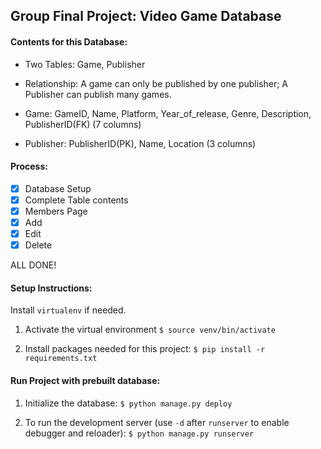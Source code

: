 ## Group Final Project: Video Game Database

#### Contents for this Database:

- Two Tables: Game, Publisher

- Relationship: A game can only be published by one publisher; A Publisher can publish many games.

- Game: GameID, Name, Platform, Year_of_release, Genre, Description, PublisherID(FK) (7 columns)

- Publisher: PublisherID(PK), Name, Location (3 columns)

#### Process:
- [x] Database Setup
- [x] Complete Table contents
- [x] Members Page
- [x] Add
- [x] Edit
- [x] Delete

ALL DONE!

#### Setup Instructions:

Install `virtualenv` if needed.

1. Activate the virtual environment
    `$ source venv/bin/activate`

2. Install packages needed for this project:
    `$ pip install -r requirements.txt`

#### Run Project with prebuilt database:
1. Initialize the database:
    `$ python manage.py deploy`

2. To run the development server (use `-d` after `runserver` to enable debugger and reloader):
    `$ python manage.py runserver`
